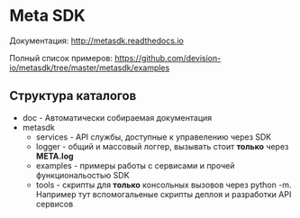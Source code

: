 # Meta  SDK


Документация: http://metasdk.readthedocs.io

Полный список примеров: https://github.com/devision-io/metasdk/tree/master/metasdk/examples

## Структура каталогов
- doc - Автоматически собираемая документация
- metasdk
  - services - API службы, доступные к управелению через SDK
  - logger - общий и массовый логгер, вызывать стоит **только** через **META.log**  
  - examples - примеры работы с сервисами и прочей функциональостью SDK 
  - tools - скрипты для **только** консольных вызовов через python -m. Например тут вспомогальеные скрипты деплоя и разработки API сервисов 
